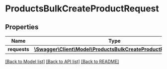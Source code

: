 # ProductsBulkCreateProductRequest

## Properties
Name | Type | Description | Notes
------------ | ------------- | ------------- | -------------
**requests** | [**\Swagger\Client\Model\ProductsBulkCreateProductRequestItem[]**](ProductsBulkCreateProductRequestItem.md) |  | [optional] 

[[Back to Model list]](../README.md#documentation-for-models) [[Back to API list]](../README.md#documentation-for-api-endpoints) [[Back to README]](../README.md)


